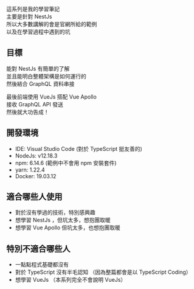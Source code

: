 這系列是我的學習筆記 </br>
主要是針對 NestJs </br>
所以大多數講解的會是官網所給的範例 </br>
以及在學習過程中遇到的坑 </br>

## 目標
能對 NestJs 有簡單的了解 </br>
並且能明白整體架構是如何運行的 </br>
然後結合 GraphQL 資料串接 </br>

最後前端使用 VueJs 搭配 Vue Apollo </br>
接收 GraphQL API 發送 </br>
然後就大功告成！ 

## 開發環境
- IDE: Visual Studio Code
    (對於 TypeScript 挺友善的)
- NodeJs: v12.18.3
- npm: 6.14.6
    (範例中不會用 npm 安裝套件)
- yarn: 1.22.4
- Docker: 19.03.12

## 適合哪些人使用
- 對於沒有學過的技術，特別感興趣
- 想學習 NestJs ，但坑太多，想抱團取暖
- 想學習 Vue Apollo 但坑太多，也想抱團取暖

## 特別不適合哪些人
- 一點點程式基礎都沒有
- 對於 TypeScript 沒有半毛認知
  （因為整篇都會是以 TypeScript Coding）
- 想學習 VueJs 
  （本系列完全不會說明 VueJs）
